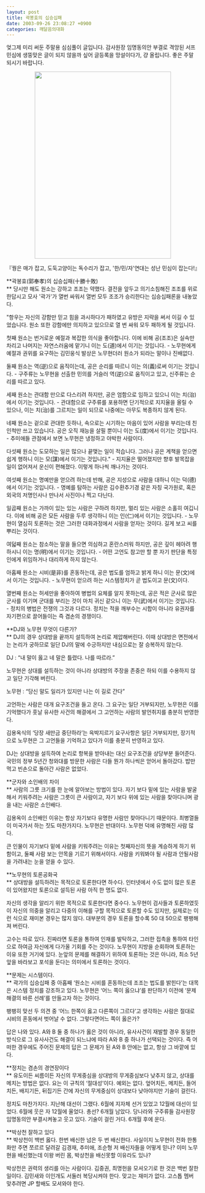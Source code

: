 ```yaml
---
layout: post
title: 곽봉효의 십승십패
date: 2003-09-26 23:08:27 +0900
categories: 깨달음의대화
---
```

엊그제 미리 써둔 주말용 심심풀이 글입니다. 감사원장 임명동의안 부결로 격앙된 서프민심에 생뚱맞은 글이 되지 않을까 싶어 글등록을 망설이다가, 걍 올립니다. 좋은 주말 되시기 바랍니다. <P align=center><IMG height=488 src="http://drkimz.com/technote/board/private/upimg/1064486103.jpg" width=356 border=0></P> <P align=left>『꿩은 매가 잡고, 도둑고양이는 독수리가 잡고, '한/민/자'연대는 성난 민심이 잡는다!』</P> 

**곽봉효(郭奉孝)의 십승십패(十勝十敗)  
** 당시만 해도 원소는 강하고 조조는 약했다. 결전을 앞두고 의기소침해진 조조를 위로한답시고 모사 '곽가'가 열번 싸워서 열번 모두 조조가 승리한다는 십승십패론을 내놓았다. 

"항우는 자신의 강함만 믿고 힘을 과시하다가 패하였고 유방은 지략을 써서 이길 수 있었습니다. 원소 또한 강함에만 의지하고 있으므로 열 번 싸워 모두 패하게 될 것입니다.

첫째 원소는 번거로운 예절과 복잡한 의식을 좋아합니다. 이에 비해 공(조조)은 실속만 차리고 나머지는 자연스러움에 맡기니 이는 도(道)에서 이기는 것입니다. - 노무현에게 예절과 권위를 요구하는 김민웅식 발상은 노무현더러 원소가 되라는 말이나 진배없다. 

둘째 원소는 역(逆)으로 움직이는데, 공은 순리를 따르니 이는 의(義)로써 이기는 것입니다. - 구주류는 노무현을 선출한 민의를 거슬러 역(逆)으로 움직이고 있고, 신주류는 순리를 따르고 있다. 

세째 원소는 관대함 만으로 다스리려 하지만, 공은 엄함으로 임하고 있으니 이는 치(治)에서 이기는 것입니다. - 관대함으로 구주류를 포용하면 단기적으로 지지율을 올릴 수 있으나, 이는 치(治)를 그르치는 일이 되므로 나중에는 아무도 복종하지 않게 된다. 

네째 원소는 겉으로 관대한 듯하나, 속으로는 시기하는 마음이 있어 사람을 부리는데 친인척만 쓰고 있습니다. 공은 오직 재능을 살필 뿐이니 이는 도(度)에서 이기는 것입니다. - 추미애들 관점에서 보면 노무현은 냉정하고 야박한 사람이다. 

다섯째 원소는 도모하는 일은 많으나 끝맺는 일이 적습니다. 그러나 공은 계책을 얻으면 쉽게 행하니 이는 모(謀)에서 이기는 것입니다." - 지지율은 떨어졌지만 향후 발목잡을 일이 없어져서 운신이 편해졌다. 이렇게 하나씩 깨나가는 것이다. 

여섯째 원소는 명예만을 얻으려 하는데 반해, 공은 지성으로 사람을 대하니 이는 덕(德)에서 이기는 것입니다. - 명예를 탐하는 사람은 김수환추기경 같은 자칭 국가원로, 혹은 외국의 저명인사나 만나서 사진이나 찍고 다닌다. 

일곱째 원소는 가까이 있는 있는 사람은 구하려 하지만, 멀리 있는 사람은 소홀히 여깁니다. 이에 비해 공은 모든 사람을 두루 생각하니 이는 인(仁)에서 이기는 것입니다. - 노무현이 열심히 토론하는 것은 그러한 대화과정에서 사람을 얻자는 것이다. 길게 보고 씨를 뿌리는 것이다. 

여덟째 원소는 참소하는 말을 들으면 의심하고 혼란스러워 하지만, 공은 깊이 헤아려 행하시니 이는 명(明)에서 이기는 것입니다. - 어떤 고언도 참고만 할 뿐 자기 판단을 특정인에게 위임하거나 대리하게 하지 않는다. 

아홉째 원소는 시비(是非)를 혼동하는데, 공은 법도를 엄하고 밝게 하니 이는 문(文)에서 이기는 것입니다. - 노무현이 얻으려 하는 시스템정치가 곧 법도이고 문(文)이다. 

열번째 원소는 허세만을 좋아하여 병법의 요체를 알지 못하는데, 공은 적은 군사로 많은 군사를 이기며 군대를 부리는 것이 마치 귀신 같으니 이는 무(武)에서 이기는 것입니다. - 정치의 병법은 전쟁의 그것과 다르다. 정치는 적을 깨부수는 시합이 아니라 유권자를 자기편으로 끌어들이는 즉 겸손의 경쟁이다. 

**DJ와 노무현 무엇이 다른가?  
** DJ의 경우 상대방을 끝까지 설득하여 논리로 제압해버린다. 이때 상대방은 면전에서는 논리가 궁하므로 일단 DJ의 말에 수긍하지만 내심으로는 잘 승복하지 않는다. 

DJ : “내 말이 옳고 네 말은 틀렸다. 나를 따르라.”

노무현은 상대를 설득하는 것이 아니라 상대방의 주장을 존중은 하되 이를 수용하지 않고 일단 기각해 버린다. 

노무현 : “당신 말도 일리가 있지만 나는 이 길로 간다”

고언하는 사람은 대개 요구조건을 들고 온다. 그 요구는 일단 거부되지만, 노무현은 이를 기억했다가 훗날 유사한 사건의 해결에서 그 고언하는 사람의 발언취지를 충분히 반영한다. 

김용옥식의 ‘당장 새만금 중단하라’는 윽박지르기 요구사항은 일단 거부되지만, 장기적으로 노무현은 그 고언들을 기억하고 있다가 이를 충분히 반영하고 있다. 

DJ는 상대방을 설득하여 논리로 항복을 받아내는 대신 요구조건을 상당부분 들어준다. 국민의 정부 5년간 청와대를 방문한 사람은 다들 뭔가 하나씩은 얻어서 돌아갔다. 밥만 먹고 빈손으로 돌아간 사람은 없었다. 

**군자와 소인배의 차이  
** 사람의 그릇 크기를 한 눈에 알아보는 방법이 있다. 자기 보다 밑에 있는 사람을 발굴해서 키워주려는 사람은 그릇이 큰 사람이고, 자기 보다 위에 있는 사람을 찾아다니며 광을 내는 사람은 소인배다. 

김용옥이 소인배인 이유는 항상 자기보다 유명한 사람만 찾아다니기 때문이다. 최병열들이 미국가서 하는 짓도 마찬가지다. 노무현은 반대이다. 노무현 덕에 유명해진 사람 많다. 

큰 인물이 자기보다 밑에 사람을 키워주려는 이유는 첫째자신의 뜻을 계승하게 하기 위함이고, 둘째 사람 보는 안목을 기르기 위해서이다. 사람을 키워봐야 될 사람과 안될사람을 가려내는 눈을 얻을 수 있다. 

**노무현의 토론공화국  
** 상대방을 설득하려는 목적으로 토론한다면 하수다. 인터넷에서 수도 없이 많은 토론이 있어왔지만 토론으로 설득된 사람 아직 한 명도 없다. 

자신의 생각을 알리기 위한 목적으로 토론한다면 중수다. 노무현이 검사들과 토론하였듯이 자신의 의중을 알리고 다중의 이해를 구할 목적으로 토론할 수도 있지만, 실제로는 이런 식으로 재미본 경우는 많지 않다. 대부분의 경우 토론을 할수록 50 대 50으로 팽팽해져 버린다. 

고수는 따로 있다. 진짜라면 토론을 통하여 인재를 발탁하고, 그러한 접촉을 통하여 타인으로 하여금 자신에게 다가올 기회를 주는 것이다. 노무현이 지방을 순회하며 토론하는 이유 또한 거기에 있다. 눈앞의 문제를 해결하기 위하여 토론하는 것은 아니라, 최소 5년 앞을 바라보고 포석을 둔다는 의미에서 토론하는 것이다. 

**문제는 시스템이다.  
** 곽가의 십승십패 중 아홉째 ‘원소는 시비를 혼동하는데 조조는 법도를 밝힌다’는 대목은 시스템 정치를 강조하고 있다. 노무현은 ‘어느 쪽이 옳으냐’를 판단하기 이전에 ‘문제해결의 바른 선례’를 만들고자 하는 것이다. 

팽팽히 맞선 두 의견 중 ‘어느 한쪽이 옳고 다른쪽이 그르다’고 생각하는 사람은 절대로 시비의 혼동에서 벗어날 수 없다. 그렇다면어느 쪽이 옳은가?

답은 나와 있다. A와 B 둘 중 하나가 옳은 것이 아니라, 유사사건이 재발할 경우 동일한 방식으로 그 유사사건도 해결이 되느냐에 따라 A와 B 중 하나가 선택되는 것이다. 즉 어떠한 경우에도 주어진 문제의 답은 그 문제가 된 A와 B 안에는 없고, 항상 그 바깥에 있다. 

**정치는 겸손의 경연장이다  
** 유도이든 씨름이든 자신의 무게중심을 상대방의 무게중심보다 낮추지 않고, 상대를 메치는 방법은 없다. 요는 이 규칙의 ‘절대성’이다. 예외는 없다. 엎어치든, 메치든, 들어치든, 배지기든, 뒤집기든 간에 자신의 무게중심이 상대보다 낮아야지만 기술이 걸린다. 

정치도 마찬가지다. 지난해 대선이 그랬다. 6월에 지자체 선거 있었고 12월에 대선이 있었다. 6월에 웃은 자 12월에 울었다. 총선? 6개월 남았다. 당나라와 구주류들 감사원장 임명동의안 부결시켜놓고 웃고 있다. 기술이 걸린 거다. 6개월 후에 운다. 

**박상천 잘하고 있다  
** 박상천이 백번 옳다. 한번 배신한 넘은 두 번 배신한다. 사실이지 노무현이 전화 한통화만 주면 쪼르르 달려갈 김경재, 추미애, 조순형 저 배신자들을 어떻게 믿나? 이미 노무현을 배신했는데 이왕 버린 몸, 박상천을 배신못할 이유라도 있나?

박상천은 권력의 생리를 아는 사람이다. 김중권, 최명헌을 모셔오기로 한 것은 백번 잘한 일이다. 김민새와 이인개도 서둘러 복당시켜야 한다. 맞고는 재미가 없다. 고스톱 멤버 맞추려면 JP 할배도 모셔와야 한다.